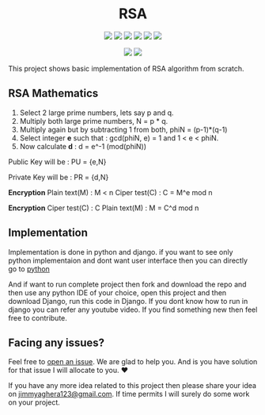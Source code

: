 <h1 align="center">RSA </h1>
<div align="center">
  
<a href="https://github.com/Jimmy5467/RSA/stargazers"><img src="https://img.shields.io/github/stars/Jimmy5467/RSA?style=flat-square"/></a> 
<a href="https://github.com/Jimmy5467/RSA/network/members"><img src="https://img.shields.io/github/forks/Jimmy5467/RSA?style=flat-square"/></a> 
<a href="https://github.com/Jimmy5467/RSA/pullss"><img src="https://img.shields.io/github/issues-pr/Jimmy5467/RSA?&style=flat-square"/></a> 
<a href="https://github.com/Jimmy5467/RSA/issues"><img src="https://img.shields.io/github/issues/Jimmy5467/RSA?style=flat-square"/></a> 
<a href="https://github.com/Jimmy5467/RSA/graphs/contributors"><img src="https://img.shields.io/github/contributors/Jimmy5467/RSA?&style=flat-square&color=orange"/></a> 
<a href="https://github.com/Jimmy5467/RSA/blob/master/LICENSE"><img src="https://img.shields.io/github/license/Jimmy5467/RSA?&style=flat-square&color=yellow"/></a> 
<br>
  
![](https://img.shields.io/badge/Star-If_Liked-%23FF0000.svg?&style=flat-square&logoColor=white&color=white)
![](https://img.shields.io/badge/Fork-If_you_found_interesting-%23FF0000.svg?&style=flat-square&logoColor=white&color=white)<br>
</div>  

This project shows basic implementation of RSA algorithm from scratch. 

## RSA Mathematics
1. Select 2 large prime numbers, lets say p and q.
2. Multiply both large prime numbers, N = p * q.
3. Multiply again but by subtracting 1 from both, phiN = (p-1)*(q-1)
4. Select integer **e** such that : gcd(phiN, e) = 1 and  1 < e < phiN.
5. Now calculate **d** :  d = e^-1 (mod(phiN))

Public Key will be : PU = {e,N}

Private Key will be : PR = {d,N}

**Encryption**
Plain text(M) : M < n
Ciper test(C) : C = M^e mod n


**Encryption**
Ciper test(C) : C 
Plain text(M) : M = C^d mod n

## Implementation

Implementation is done in python and django. if you want to see only python implementaion and dont want user interface then you can directly go to [python](https://github.com/Jimmy5467/RSA/blob/master/Py_files_RSA/main.py)

And if want to run complete project then fork and download the repo and then use any python IDE of your choice, open this project and then download Django, run this code in Django. If you dont know how to run in django you can refer any youtube video. If you find something new then feel free to contribute.    
<!--


## Demo:

![](https://github.com/Jimmy5467/home_automation_using_camera/blob/master/gif.gif)
-->
## Facing any issues?

Feel free to [open an issue](https://github.com/Jimmy5467/RSA/issues/new?assignees=&labels=Query&title=Query). We are glad to help you. And is you have solution for that issue I will allocate to you. ❤️ 

If you have any more idea related to this project then please share your idea on jimmyaghera123@gmail.com. If time permits I will surely do some work on your project.


